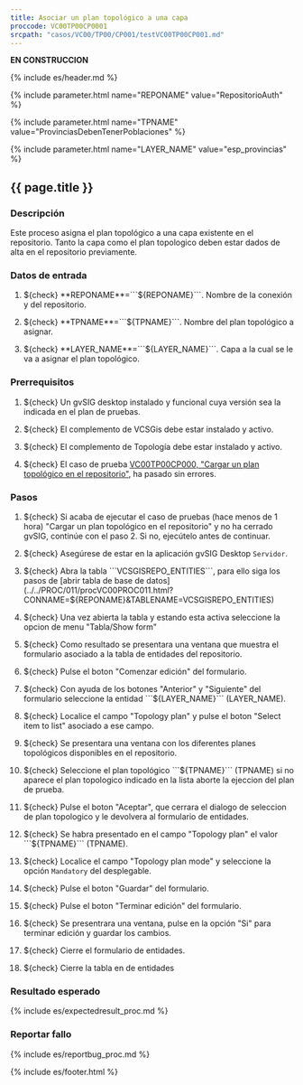```yaml
---
title: Asociar un plan topológico a una capa
proccode: VC00TP00CP0001
srcpath: "casos/VC00/TP00/CP001/testVC00TP00CP001.md"
---
```


**EN CONSTRUCCION**

{% include es/header.md %}

{% include parameter.html name="REPONAME" value="RepositorioAuth" %}

{% include parameter.html name="TPNAME" value="ProvinciasDebenTenerPoblaciones" %}

{% include parameter.html name="LAYER_NAME" value="esp_provincias" %}


## {{ page.title }}

### Descripción

Este proceso asigna el plan topológico a una capa existente en el repositorio.
Tanto la capa como el plan topologico deben estar dados de alta en el repositorio previamente.

### Datos de entrada

1. ${check} **REPONAME**=```${REPONAME}```. Nombre de la conexión y del repositorio.

1. ${check} **TPNAME**=```${TPNAME}```. Nombre del plan topológico a asignar.

1. ${check} **LAYER_NAME**=```${LAYER_NAME}```. Capa a la cual se le va a asignar el plan topológico.

### Prerrequisitos

1. ${check} Un gvSIG desktop instalado y funcional cuya versión sea la indicada en el plan de pruebas.

1. ${check} El complemento de VCSGis debe estar instalado y activo.

1. ${check} El complemento de Topología debe estar instalado y activo.

1. ${check} El caso de prueba [VC00TP00CP000, "Cargar un plan topológico en el repositorio"](../../TP00/CP000/testVC00TP00CP000.md),
   ha pasado sin errores.
   
### Pasos

1. ${check} Si acaba de ejecutar el caso de pruebas (hace menos de 1 hora)  "Cargar un plan topológico en el repositorio"
    y no ha cerrado gvSIG, continúe con el paso 2. Si no, ejecútelo antes de continuar.

2. ${check} Asegúrese de estar en la aplicación gvSIG Desktop ```Servidor```.

3. ${check} Abra la tabla ```VCSGISREPO_ENTITIES```, para ello siga los pasos de 
    [abrir tabla de base de datos](../../PROC/011/procVC00PROC011.html?CONNAME=${REPONAME}&TABLENAME=VCSGISREPO_ENTITIES)

4. ${check} Una vez abierta la tabla y estando esta activa seleccione la opcion de menu "Tabla/Show form"

6. ${check} Como resultado se presentara una ventana que muestra el formulario asociado a la tabla 
   de entidades del repositorio.

11. ${check} Pulse el boton "Comenzar edición" del formulario. 

9. ${check} Con ayuda de los botones "Anterior" y "Siguiente" del formulario seleccione la entidad ```${LAYER_NAME}``` (LAYER_NAME).

10. ${check} Localice el campo "Topology plan" y pulse el boton  "Select item to list" asociado a ese campo.

11. ${check} Se presentara una ventana con los diferentes planes topológicos disponibles en el repositorio.

12. ${check} Seleccione el plan topológico ```${TPNAME}``` (TPNAME) si no aparece el plan topologico indicado en la
    lista aborte la ejeccion del plan de prueba.

13. ${check} Pulse el boton "Aceptar", que cerrara el dialogo de seleccion de plan topologico y le devolvera
    al formulario de entidades.

13. ${check} Se habra presentado en el campo  "Topology plan" el valor ```${TPNAME}``` (TPNAME).

14. ${check} Localice el campo "Topology plan mode" y seleccione la opción ```Mandatory``` del desplegable.

10. ${check} Pulse el boton "Guardar" del formulario.

11. ${check} Pulse el boton "Terminar edición" del formulario. 

12. ${check} Se presentrara una ventana, pulse en la opción "Si" para terminar edición y guardar los cambios.

13. ${check} Cierre el formulario de entidades.

18. ${check} Cierre la tabla en de entidades


### Resultado esperado

{% include es/expectedresult_proc.md %}

### Reportar fallo

{% include es/reportbug_proc.md %}

{% include es/footer.html %}
